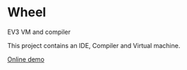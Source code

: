 # Wheel
EV3 VM and compiler

This project contains an IDE, Compiler and Virtual machine.

[Online demo](http://arnovandervegt.github.io/wheel/site/ide/ide.html)
